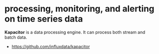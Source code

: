 #  processing, monitoring, and alerting on time series data

**Kapacitor** is a data processing engine. It can process both stream and batch data.

 * https://github.com/influxdata/kapacitor
